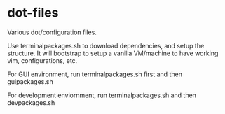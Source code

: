 dot-files
=========

Various dot/configuration files.

Use terminalpackages.sh to download dependencies, and setup the structure. It
will bootstrap to setup a vanilla VM/machine to have working vim,
configurations, etc.

For GUI environment, run terminalpackages.sh first and then guipackages.sh

For development enviornment, run terminalpackages.sh and then devpackages.sh
